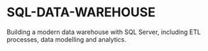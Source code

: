 # SQL-DATA-WAREHOUSE
Building a modern data warehouse with SQL Server, including ETL processes, data modelling and analytics.
